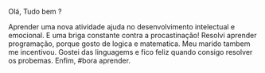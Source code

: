 Olá, 
Tudo bem ?

Aprender uma nova atividade ajuda no desenvolvimento intelectual e emocional.
E uma briga constante contra a procastinação!
Resolvi aprender programação, porque gosto de logica e matematica.
Meu marido tambem me incentivou.
Gostei das linguagems e fico feliz quando consigo resolver os probemas.
Enfim, #bora aprender.

